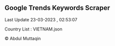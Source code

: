 

## Google Trends Keywords Scraper 
 
Last Update 23-03-2023 , 02:53:07

Country List :
VIETNAM.json



© Abdul Muttaqin 
